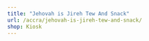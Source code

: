 ```yaml
---
title: "Jehovah is Jireh Tew And Snack"
url: /accra/jehovah-is-jireh-tew-and-snack/
shop: Kiosk
---
```

